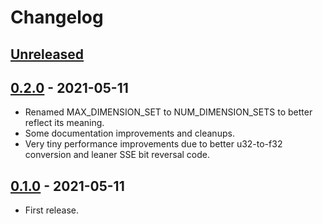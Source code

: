 # Changelog


## [Unreleased]


## [0.2.0] - 2021-05-11

- Renamed MAX_DIMENSION_SET to NUM_DIMENSION_SETS to better reflect its meaning.
- Some documentation improvements and cleanups.
- Very tiny performance improvements due to better u32-to-f32 conversion and
  leaner SSE bit reversal code.


## [0.1.0] - 2021-05-11

- First release.


[Unreleased]: https://github.com/cessen/sobol_burley/compare/v0.2.0...HEAD
[0.2.0]: https://github.com/cessen/sobol_burley/compare/v0.1.0...v0.2.0
[0.1.0]: https://github.com/cessen/sobol_burley/releases/tag/v0.1.0